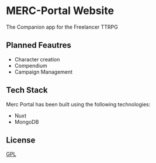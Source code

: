 # MERC-Portal Website

The Companion app for the Freelancer TTRPG

## Planned Feautres

- Character creation
- Compendium
- Campaign Management

## Tech Stack

Merc Portal has been built using the following technologies:

- Nuxt
- MongoDB

## License

[GPL](https://github.com/ThomasRemmer/MERC-Portal/blob/main/LICENSE)
